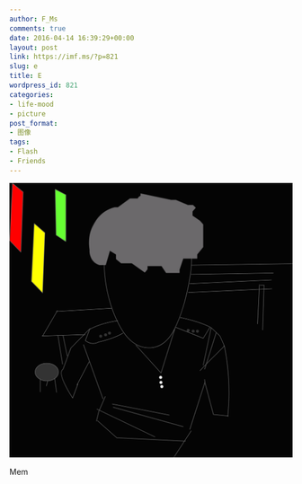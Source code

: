 ```yaml
---
author: F_Ms
comments: true
date: 2016-04-14 16:39:29+00:00
layout: post
link: https://imf.ms/?p=821
slug: e
title: E
wordpress_id: 821
categories:
- life-mood
- picture
post_format:
- 图像
tags:
- Flash
- Friends
---
```


![random (8)](/img/post/wp/2016/04/random-8.png)


Mem
